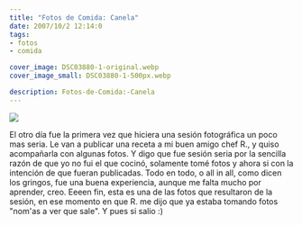 ```yaml
---
title: "Fotos de Comida: Canela"
date: 2007/10/2 12:14:0
tags: 
- fotos
- comida

cover_image: DSC03880-1-original.webp
cover_image_small: DSC03880-1-500px.webp

description: Fotos-de-Comida:-Canela
---
```



[![](DSC03880-1)](DSC03880-1-original.webp)

  
El otro día fue la primera vez que hiciera una sesión fotográfica un poco mas seria. Le van a publicar una receta a mi buen amigo chef R., y quiso acompañarla con algunas fotos. Y digo que fue sesión seria por la sencilla razón de que yo no fui el que cocinó, solamente tomé fotos y ahora si con la intención de que fueran publicadas. Todo en todo, o all in all, como dicen los gringos, fue una buena experiencia, aunque me falta mucho por aprender, creo. Eeeen fin, esta es una de las fotos que resultaron de la sesión, en ese momento en que R. me dijo que ya estaba tomando fotos "nom'as a ver que sale". Y pues si salio :)
